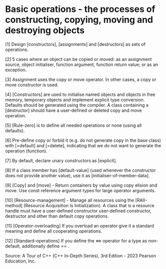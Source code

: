 # Basic operations - the processes of constructing, copying, moving and destroying objects

[1] Design [constructors], [assignments] and [destructors] as sets of operations. 

[2] 5 cases where an object can be copied or moved: as an assignment source, object initialiser, function argument, function return value; 
or as an exception. 

[3] Assignment uses the copy or move operator. In other cases, a copy or move constructor is used. 

[4] [Constructors] are used to initialise named objects and objects in free memory, temporary objects and implement explicit type conversion. Defaults should be generated using the compiler. A class containing a [destructor] should have a user-defined or deleted copy and move operation.

[5] [Rule-zero] is to define all needed operations or none (using all defaults).

[6] Pre-define copy or forbid it (e.g. do not generate copy in the base class) with [=default] and [=delete], indicating that we do not want to generate the operation (function). 

[7] By default, declare unary constructors as [explicit]. 

[8] If a class member has [default-value] (used whenever the constructor does not provide another value), use it as [initialiser-of-member-data].

[9] [Copy] and [move] - Return containers by value using copy elision and move. Use const reference argument types for large operator arguments. 

[10] [Resource-management] - Manage all resources using the [RAII-method] (Resource Acquisition Is Initialization). A class that is a resource handle must have a user-defined constructor user-defined constructor, destructor and other than default copy operations.

[11] [Operator-overloading] If you overload an operator give it a standard meaning and define all cooperating operations. 

[12] [Standard-operations] If you define the <=> operator for a type as non-default, additionally define == .

Source: A Tour of C++ (C++ In-Depth Series), 3rd Edition - 2023 Pearson Education, Inc. 